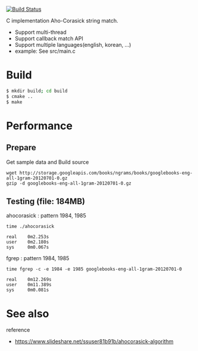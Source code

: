 [![Build Status](https://travis-ci.org/morenice/ahocorasick.svg?branch=master)](https://travis-ci.org/morenice/ahocorasick)

C implementation Aho-Corasick string match.
- Support multi-thread
- Support callback match API
- Support multiple languages(english, korean, ...)
- example: See src/main.c


# Build
```sh
$ mkdir build; cd build
$ cmake ..
$ make
```


# Performance
## Prepare
Get sample data and Build source

```
wget http://storage.googleapis.com/books/ngrams/books/googlebooks-eng-all-1gram-20120701-0.gz
gzip -d googlebooks-eng-all-1gram-20120701-0.gz
```


## Testing (file: 184MB)
ahocorasick : pattern 1984, 1985
```
time ./ahocorasick

real    0m2.253s
user    0m2.180s
sys     0m0.067s
```

fgrep : pattern 1984, 1985
```
time fgrep -c -e 1984 -e 1985 googlebooks-eng-all-1gram-20120701-0

real    0m12.269s
user    0m11.389s
sys     0m0.081s
```

# See also
reference
- https://www.slideshare.net/ssuser81b91b/ahocorasick-algorithm
